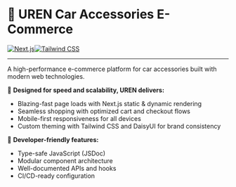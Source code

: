 # 🚗 UREN Car Accessories E-Commerce

[![Next.js](https://img.shields.io/badge/Next.js-15.4.6-000000?logo=next.js)](https://nextjs.org/)[![Tailwind CSS](https://img.shields.io/badge/Tailwind_CSS-3.4-06B6D4?logo=tailwind-css)](https://tailwindcss.com/)

---

A high-performance e-commerce platform for car accessories built with modern web technologies.

🚀 **Designed for speed and scalability, UREN delivers:**
- Blazing-fast page loads with Next.js static & dynamic rendering
- Seamless shopping with optimized cart and checkout flows
- Mobile-first responsiveness for all devices
- Custom theming with Tailwind CSS and DaisyUI for brand consistency

🔧 **Developer-friendly features:**
- Type-safe JavaScript (JSDoc)
- Modular component architecture
- Well-documented APIs and hooks
- CI/CD-ready configuration